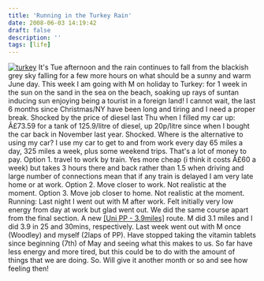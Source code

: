 ```yaml
---
title: 'Running in the Turkey Rain'
date: 2008-06-03 14:19:42
draft: false
description: ''
tags: [life]
---
```


[![](/shared/2008/06/turkey-300x1991.png "turkey")](/shared/2008/06/turkey.png) It's Tue afternoon and the rain continues to fall from the blackish grey sky falling for a few more hours on what should be a sunny and warm June day. This week I am going with M on holiday to Turkey: for 1 week in the sun on the sand in the sea on the beach, soaking up rays of suntan inducing sun enjoying being a tourist in a foreign land! I cannot wait, the last 6 months since Christmas/NY have been long and tiring and I need a proper break. Shocked by the price of diesel last Thu when I filled my car up: Â£73.59 for a tank of 125.9/litre of diesel, up 20p/litre since when I bought the car back in November last year. Shocked. Where is the alternative to using my car? I use my car to get to and from work every day 65 miles a day, 325 miles a week, plus some weekend trips. That's a lot of money to pay. Option 1. travel to work by train. Yes more cheap (i think it costs Â£60 a week) but takes 3 hours there and back rather than 1.5 when driving and large number of connections mean that if any train is delayed I am very late home or at work. Option 2. Move closer to work. Not realistic at the moment. Option 3. Move job closer to home. Not realistic at the moment. Running: Last night I went out with M after work. Felt initially very low energy from day at work but glad went out. We did the same course apart from the final section. A new [\[Uni PP - 3.9miles\]](http://www.gmap-pedometer.com/?r=1954973) route. M did 3.1 miles and I did 3.9 in 25 and 30mins, respectively. Last week went out with M once (Woodley) and myself (2laps of PP). Have stopped taking the vitamin tablets since beginning (7th) of May and seeing what this makes to us. So far have less energy and more tired, but this could be to do with the amount of things that we are doing. So. Will give it another month or so and see how feeling then!
